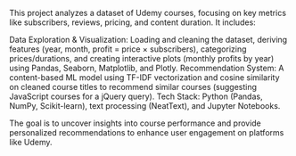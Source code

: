 This project analyzes a dataset of Udemy courses, focusing on key metrics like subscribers, reviews, pricing, and content duration. It includes:

Data Exploration & Visualization: Loading and cleaning the dataset, deriving features (year, month, profit = price × subscribers), categorizing prices/durations, and creating interactive plots (monthly profits by year) using Pandas, Seaborn, Matplotlib, and Plotly.
Recommendation System: A content-based ML model using TF-IDF vectorization and cosine similarity on cleaned course titles to recommend similar courses (suggesting JavaScript courses for a jQuery query).
Tech Stack: Python (Pandas, NumPy, Scikit-learn), text processing (NeatText), and Jupyter Notebooks.

The goal is to uncover insights into course performance and provide personalized recommendations to enhance user engagement on platforms like Udemy.
